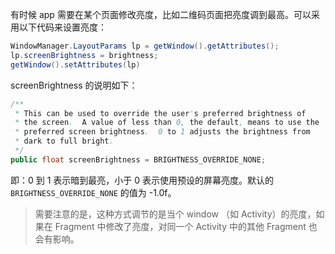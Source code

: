 有时候 app 需要在某个页面修改亮度，比如二维码页面把亮度调到最高。可以采用以下代码来设置亮度：

```java
WindowManager.LayoutParams lp = getWindow().getAttributes();
lp.screenBrightness = brightness;
getWindow().setAttributes(lp)
```

screenBrightness 的说明如下：

```java
/**
 * This can be used to override the user's preferred brightness of
 * the screen.  A value of less than 0, the default, means to use the
 * preferred screen brightness.  0 to 1 adjusts the brightness from
 * dark to full bright.
 */
public float screenBrightness = BRIGHTNESS_OVERRIDE_NONE;
```

即：0 到 1 表示暗到最亮，小于 0 表示使用预设的屏幕亮度。默认的 `BRIGHTNESS_OVERRIDE_NONE` 的值为 -1.0f。

> 需要注意的是，这种方式调节的是当个 window （如 Activity）的亮度，如果在 Fragment 中修改了亮度，对同一个 Activity 中的其他 Fragment 也会有影响。